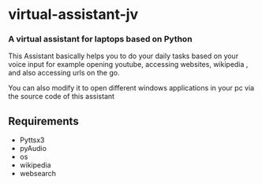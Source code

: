 # virtual-assistant-jv
### A virtual assistant for laptops based on Python

This Assistant basically helps you to do your daily tasks based on your voice input for example opening youtube, accessing websites, wikipedia , and also accessing urls on the go.

You can also modify it to open different windows applications in your pc via the source code of this assistant

## Requirements

* Pyttsx3
* pyAudio
* os
* wikipedia
* websearch 
